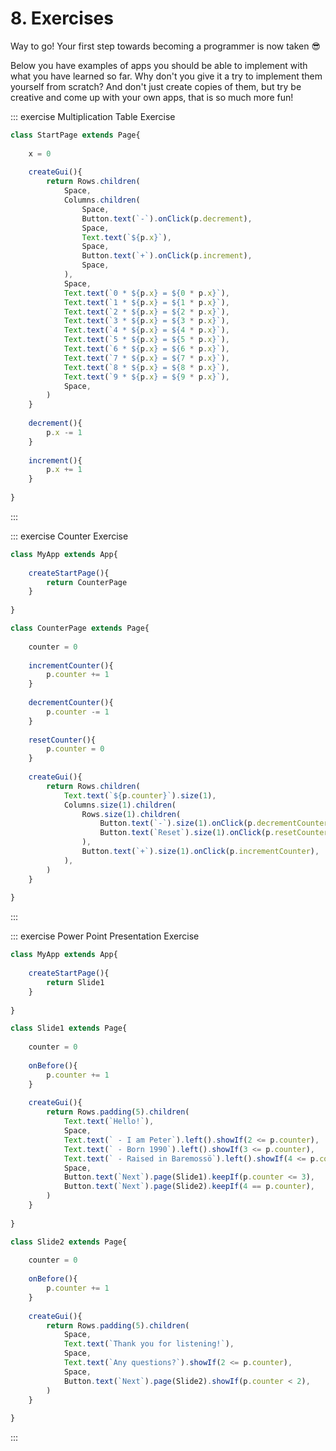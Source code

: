 <script>
	import ViewApp from '$lib/ViewApp.svelte'
</script>

# 8. Exercises
Way to go! Your first step towards becoming a programmer is now taken 😎

Below you have examples of apps you should be able to implement with what you have learned so far. Why don't you give it a try to implement them yourself from scratch? And don't just create copies of them, but try be creative and come up with your own apps, that is so much more fun!

::: exercise Multiplication Table Exercise

```js baga-show-editor-code
class StartPage extends Page{
	
	x = 0
	
	createGui(){
		return Rows.children(
			Space,
			Columns.children(
				Space,
				Button.text(`-`).onClick(p.decrement),
				Space,
				Text.text(`${p.x}`),
				Space,
				Button.text(`+`).onClick(p.increment),
				Space,
			),
			Space,
			Text.text(`0 * ${p.x} = ${0 * p.x}`),
			Text.text(`1 * ${p.x} = ${1 * p.x}`),
			Text.text(`2 * ${p.x} = ${2 * p.x}`),
			Text.text(`3 * ${p.x} = ${3 * p.x}`),
			Text.text(`4 * ${p.x} = ${4 * p.x}`),
			Text.text(`5 * ${p.x} = ${5 * p.x}`),
			Text.text(`6 * ${p.x} = ${6 * p.x}`),
			Text.text(`7 * ${p.x} = ${7 * p.x}`),
			Text.text(`8 * ${p.x} = ${8 * p.x}`),
			Text.text(`9 * ${p.x} = ${9 * p.x}`),
			Space,
		)
	}
	
	decrement(){
		p.x -= 1
	}
	
	increment(){
		p.x += 1
	}
	
}
```

:::

::: exercise Counter Exercise

```js baga-show-editor-code
class MyApp extends App{
	
	createStartPage(){
		return CounterPage
	}
	
}

class CounterPage extends Page{
	
	counter = 0
	
	incrementCounter(){
		p.counter += 1
	}
	
	decrementCounter(){
		p.counter -= 1
	}
	
	resetCounter(){
		p.counter = 0
	}
	
	createGui(){
		return Rows.children(
			Text.text(`${p.counter}`).size(1),
			Columns.size(1).children(
				Rows.size(1).children(
					Button.text(`-`).size(1).onClick(p.decrementCounter),
					Button.text(`Reset`).size(1).onClick(p.resetCounter),
				),
				Button.text(`+`).size(1).onClick(p.incrementCounter),
			),
		)
	}
	
}
```

:::

::: exercise Power Point Presentation Exercise

```js baga-show-editor-code
class MyApp extends App{
	
	createStartPage(){
		return Slide1
	}
	
}

class Slide1 extends Page{
	
	counter = 0
	
	onBefore(){
		p.counter += 1
	}
	
	createGui(){
		return Rows.padding(5).children(
			Text.text(`Hello!`),
			Space,
			Text.text(` - I am Peter`).left().showIf(2 <= p.counter),
			Text.text(` - Born 1990`).left().showIf(3 <= p.counter),
			Text.text(` - Raised in Baremossö`).left().showIf(4 <= p.counter),
			Space,
			Button.text(`Next`).page(Slide1).keepIf(p.counter <= 3),
			Button.text(`Next`).page(Slide2).keepIf(4 == p.counter),
		)
	}
	
}

class Slide2 extends Page{
	
	counter = 0
	
	onBefore(){
		p.counter += 1
	}
	
	createGui(){
		return Rows.padding(5).children(
			Space,
			Text.text(`Thank you for listening!`),
			Space,
			Text.text(`Any questions?`).showIf(2 <= p.counter),
			Space,
			Button.text(`Next`).page(Slide2).showIf(p.counter < 2),
		)
	}
	
}
```

:::